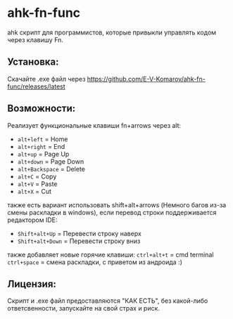 # ahk-fn-func
ahk скрипт для программистов, которые привыкли управлять кодом через клавишу Fn.

## Установка:
Скачайте .exe файл через https://github.com/E-V-Komarov/ahk-fn-func/releases/latest

## Возможности:
Реализует функциональные клавиши fn+arrows через alt:
- `alt+left` = Home
- `alt+right` = End
- `alt+up` = Page Up
- `alt+down` = Page Down
- `alt+Backspace` = Delete
- `alt+C` = Copy
- `alt+V` = Paste
- `alt+X` = Cut

также есть вариант использовать shift+alt+arrows (Немного багов из-за смены раскладки в windows), если перевод строки поддерживается редактором IDE:
- `Shift+alt+Up` = Перевести строку наверх
- `Shift+alt+Down` = Перевести строку вниз

также добавляет новые горячие клавиши:
`ctrl+alt+t` = cmd terminal
`ctrl+space` = смена раскладки, с приветом из андроида :)

## Лицензия:
Скрипт и .exe файл предоставляются "КАК ЕСТЬ", без какой-либо ответсвенности, запускайте на свой страх и риск.

